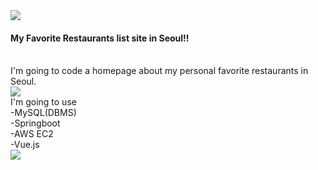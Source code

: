 <img src="http://news.kbs.co.kr/data/news/2017/01/04/3405677_bH6.jpg" size="5px"/>
<h4>My Favorite Restaurants list site in Seoul!!</h4>
<br>I'm going to code a homepage about my personal favorite restaurants in Seoul. 
<br><img src="https://s3.ap-northeast-2.amazonaws.com/img.kormedi.com/news/article/__icsFiles/artimage/2015/05/23/c_km601/432212_540.jpg"/><br>
I'm going to use <br>
-MySQL(DBMS)<br>
-Springboot<br>  
-AWS EC2<br>
-Vue.js<br>


<img src="https://images.velog.io/images/galaxy/post/b501f325-1810-4e26-962e-e66ca0b94ca9/image.png"/>
